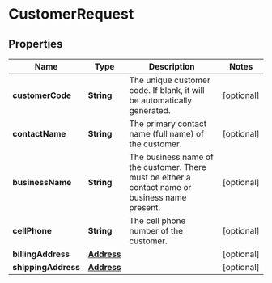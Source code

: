 

# CustomerRequest


## Properties

| Name | Type | Description | Notes |
|------------ | ------------- | ------------- | -------------|
|**customerCode** | **String** | The unique customer code. If blank, it will be automatically generated. |  [optional] |
|**contactName** | **String** | The primary contact name (full name) of the customer. |  [optional] |
|**businessName** | **String** | The business name of the customer. There must be either a contact name or business name present. |  [optional] |
|**cellPhone** | **String** | The cell phone number of the customer. |  [optional] |
|**billingAddress** | [**Address**](Address.md) |  |  [optional] |
|**shippingAddress** | [**Address**](Address.md) |  |  [optional] |




